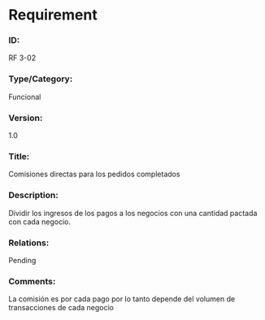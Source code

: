 # Requirement

### ID:

RF 3-02

### Type/Category:

Funcional

### Version:

1.0

### Title:

Comisiones directas para los pedidos completados

### Description:

Dividir los ingresos de los pagos a los negocios con una cantidad pactada con cada negocio.

### Relations:

Pending

### Comments:

La comisión es por cada pago por lo tanto depende del volumen de transacciones de cada negocio
